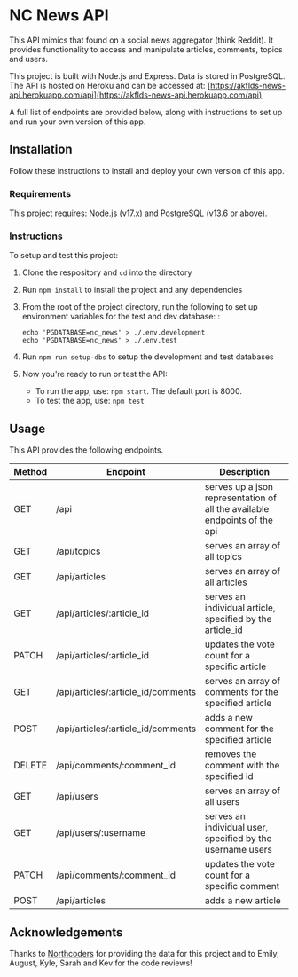 # NC News API

This API mimics that found on a social news aggregator (think Reddit). It provides functionality to access and manipulate articles, comments, topics and users.

This project is built with Node.js and Express. Data is stored in PostgreSQL. The API is hosted on Heroku and can be accessed at: [https://akflds-news-api.herokuapp.com/api](https://akflds-news-api.herokuapp.com/api)

A full list of endpoints are provided below, along with instructions to set up and run your own version of this app.

## Installation

Follow these instructions to install and deploy your own version of this app.

### Requirements

This project requires: Node.js (v17.x) and PostgreSQL (v13.6 or above).

### Instructions

To setup and test this project:

1. Clone the respository and `cd` into the directory
2. Run `npm install` to install the project and any dependencies
3. From the root of the project directory, run the following to set up environment variables for the test and dev database: :

   ```
   echo 'PGDATABASE=nc_news' > ./.env.development
   echo 'PGDATABASE=nc_news' > ./.env.test
   ```

4. Run `npm run setup-dbs` to setup the development and test databases
5. Now you're ready to run or test the API:
   - To run the app, use: `npm start`. The default port is 8000.
   - To test the app, use: `npm test`

## Usage

This API provides the following endpoints.

| Method | Endpoint                           | Description                                                               |
| ------ | ---------------------------------- | ------------------------------------------------------------------------- |
| GET    | /api                               | serves up a json representation of all the available endpoints of the api |
| GET    | /api/topics                        | serves an array of all topics                                             |
| GET    | /api/articles                      | serves an array of all articles                                           |
| GET    | /api/articles/:article_id          | serves an individual article, specified by the article_id                 |
| PATCH  | /api/articles/:article_id          | updates the vote count for a specific article                             |
| GET    | /api/articles/:article_id/comments | serves an array of comments for the specified article                     |
| POST   | /api/articles/:article_id/comments | adds a new comment for the specified article                              |
| DELETE | /api/comments/:comment_id          | removes the comment with the specified id                                 |
| GET    | /api/users                         | serves an array of all users                                              |
| GET    | /api/users/:username               | serves an individual user, specified by the username users                |
| PATCH  | /api/comments/:comment_id          | updates the vote count for a specific comment                             |
| POST   | /api/articles                      | adds a new article                                                        |

## Acknowledgements

Thanks to [Northcoders](https://northcoders.com) for providing the data for this project and to Emily, August, Kyle, Sarah and Kev for the code reviews!
